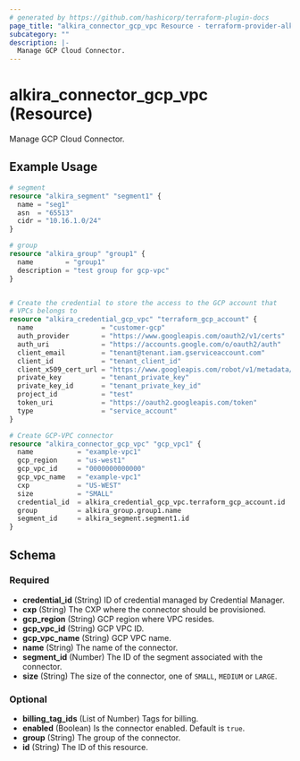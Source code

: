 ```yaml
---
# generated by https://github.com/hashicorp/terraform-plugin-docs
page_title: "alkira_connector_gcp_vpc Resource - terraform-provider-alkira"
subcategory: ""
description: |-
  Manage GCP Cloud Connector.
---
```


# alkira_connector_gcp_vpc (Resource)

Manage GCP Cloud Connector.

## Example Usage

```terraform
# segment
resource "alkira_segment" "segment1" {
  name = "seg1"
  asn  = "65513"
  cidr = "10.16.1.0/24"
}

# group
resource "alkira_group" "group1" {
  name        = "group1"
  description = "test group for gcp-vpc"
}


# Create the credential to store the access to the GCP account that
# VPCs belongs to
resource "alkira_credential_gcp_vpc" "terraform_gcp_account" {
  name                 = "customer-gcp"
  auth_provider        = "https://www.googleapis.com/oauth2/v1/certs"
  auth_uri             = "https://accounts.google.com/o/oauth2/auth"
  client_email         = "tenant@tenant.iam.gserviceaccount.com"
  client_id            = "tenant_client_id"
  client_x509_cert_url = "https://www.googleapis.com/robot/v1/metadata/x509/customer"
  private_key          = "tenant_private_key"
  private_key_id       = "tenant_private_key_id"
  project_id           = "test"
  token_uri            = "https://oauth2.googleapis.com/token"
  type                 = "service_account"
}

# Create GCP-VPC connector
resource "alkira_connector_gcp_vpc" "gcp_vpc1" {
  name           = "example-vpc1"
  gcp_region     = "us-west1"
  gcp_vpc_id     = "0000000000000"
  gcp_vpc_name   = "example-vpc1"
  cxp            = "US-WEST"
  size           = "SMALL"
  credential_id  = alkira_credential_gcp_vpc.terraform_gcp_account.id
  group          = alkira_group.group1.name
  segment_id     = alkira_segment.segment1.id
}
```

<!-- schema generated by tfplugindocs -->
## Schema

### Required

- **credential_id** (String) ID of credential managed by Credential Manager.
- **cxp** (String) The CXP where the connector should be provisioned.
- **gcp_region** (String) GCP region where VPC resides.
- **gcp_vpc_id** (String) GCP VPC ID.
- **gcp_vpc_name** (String) GCP VPC name.
- **name** (String) The name of the connector.
- **segment_id** (Number) The ID of the segment associated with the connector.
- **size** (String) The size of the connector, one of `SMALL`, `MEDIUM` or `LARGE`.

### Optional

- **billing_tag_ids** (List of Number) Tags for billing.
- **enabled** (Boolean) Is the connector enabled. Default is `true`.
- **group** (String) The group of the connector.
- **id** (String) The ID of this resource.



